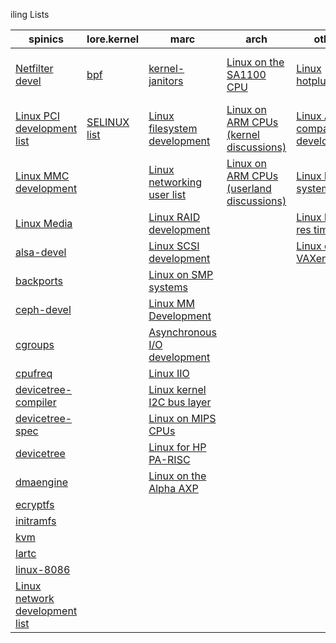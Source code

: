 iling Lists

 | spinics                                                                  | lore.kernel                                     | marc                                                                                      | arch                                                                                                      | other                                                                                              | vger                                     | lkml                                           | device                                                                              |
|--------------------------------------------------------------------------|-------------------------------------------------|-------------------------------------------------------------------------------------------|-----------------------------------------------------------------------------------------------------------|----------------------------------------------------------------------------------------------------|------------------------------------------|------------------------------------------------|-------------------------------------------------------------------------------------|
| [Netfilter devel](http://www.spinics.net/lists/netfilter-devel/)         | [bpf](https://lore.kernel.org/bpf/)             | [kernel-janitors](https://marc.info/?l=kernel-janitors)                                   | [Linux on the SA1100 CPU](http://www.handhelds.org/email_lists.html)                                      | [Linux hotplug](http://linux-hotplug.sf.net/)                                                     | [linux-acpi](linux-acpi@vger.kernel.org) | [Linux Kernel Mailing List](https://lkml.org/) | [Linux Framebuffer](http://lists.sourceforge.net/lists/listinfo/linux-fbdev-users/) |
| [Linux PCI development list](http://www.spinics.net/lists/linux-pci/)    | [SELINUX list](https://lore.kernel.org/selinux) | [Linux filesystem development](http://marc.theaimsgroup.com/?l=linux-fsdevel)             | [Linux on ARM CPUs (kernel discussions)](http://lists.arm.linux.org.uk/mailman/listinfo/linux-arm-kernel) | [Linux ABI compatibility development](http://lists.sourceforge.net/lists/listinfo/linux-abi-devel) |                                          |                                                |                                                                                     |
| [Linux MMC development](http://www.spinics.net/lists/linux-mmc/)         |                                                 | [Linux networking user list](http://marc.theaimsgroup.com/?l=linux-net)                   | [Linux on ARM CPUs (userland discussions)](http://lists.arm.linux.org.uk/mailman/listinfo/linux-arm)      | [Linux kbuild system](http://lists.sf.net/lists/listinfo/kbuild-devel)                             |                                          |                                                |                                                                                     |
| [Linux Media](http://www.spinics.net/lists/linux-media/)                 |                                                 | [Linux RAID development](http://marc.theaimsgroup.com/?l=linux-raid)                      |                                                                                                           | [Linux high-res timers](http://lists.sf.net/lists/listinfo/high-res-timers-discourse)              |                                          |                                                |                                                                                     |
| [alsa-devel](http://www.spinics.net/lists/alsa-devel/)                   |                                                 | [Linux SCSI development](http://marc.theaimsgroup.com/?l=linux-scsi)                      |                                                                                                           | [Linux on VAXen](http://vax-linux.org/)                                                            |                                          |                                                |                                                                                     |
| [backports](http://www.spinics.net/lists/backports/)                     |                                                 | [Linux on SMP systems](http://marc.theaimsgroup.com/?l=linux-smp)                         |                                                                                                           |                                                                                                    |                                          |                                                |                                                                                     |
| [ceph-devel](http://www.spinics.net/lists/ceph-devel/)                   |                                                 | [Linux MM Development](http://marc.theaimsgroup.com/?l=linux-mm&amp;r=1&amp;w=2)          |                                                                                                           |                                                                                                    |                                          |                                                |                                                                                     |
| [cgroups](http://www.spinics.net/lists/cgroups/)                         |                                                 | [Asynchronous I/O development](http://marc.theaimsgroup.com/?l=linux-aio&amp;r=1&amp;w=2) |                                                                                                           |                                                                                                    |                                          |                                                |                                                                                     |
| [cpufreq](http://www.spinics.net/lists/cpufreq/)                         |                                                 | [Linux IIO](http://marc.info/?l=linux-iio)                                               |                                                                                                           |                                                                                                    |                                          |                                                |                                                                                     |
| [devicetree-compiler](http://www.spinics.net/lists/devicetree-compiler/) |                                                 | [Linux kernel I2C bus layer](http://marc.info/?l=linux-i2c)                               |                                                                                                           |                                                                                                    |                                          |                                                |                                                                                     |
| [devicetree-spec](http://www.spinics.net/lists/devicetree-spec/)         |                                                 | [Linux on MIPS CPUs](http://marc.theaimsgroup.com/?l=linux-mips)                          |                                                                                                           |                                                                                                    |                                          |                                                |                                                                                     |
| [devicetree](http://www.spinics.net/lists/devicetree/)                   |                                                 | [Linux for HP PA-RISC](http://marc.theaimsgroup.com/?l=linux-parisc)                      |                                                                                                           |                                                                                                    |                                          |                                                |                                                                                     |
| [dmaengine](http://www.spinics.net/lists/dmaengine)                      |                                                 | [Linux on the Alpha AXP](http://marc.theaimsgroup.com/?l=linux-alpha)                    |                                                                                                           |                                                                                                    |                                          |                                                |                                                                                     |
| [ecryptfs](http://www.spinics.net/lists/ecryptfs/)                       |                                                 |                                                                                           |                                                                                                           |                                                                                                    |                                          |                                                |                                                                                     |
| [initramfs](http://www.spinics.net/lists/linux-initramfs/)               |                                                 |                                                                                           |                                                                                                           |                                                                                                    |                                          |                                                |                                                                                     |
| [kvm](http://www.spinics.net/lists/kvm/)                                 |                                                 |                                                                                           |                                                                                                           |                                                                                                    |                                          |                                                |                                                                                     |
| [lartc](https://www.spinics.net/lists/lartc/)                            |                                                 |                                                                                           |                                                                                                           |                                                                                                    |                                          |                                                |                                                                                     |
| [linux-8086](http://www.spinics.net/lists/linux-8086/)                   |                                                 |                                                                                           |                                                                                                           |                                                                                                    |                                          |                                                |                                                                                     |
| [Linux network development list](http://www.spinics.net/lists/netdev/)   |                                                 |                                                                                           |                                                                                                           |                                                                                                    |                                          |                                                |                                                                                     |
